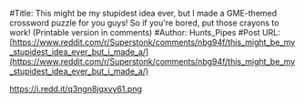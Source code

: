#Title: This might be my stupidest idea ever, but I made a GME-themed crossword puzzle for you guys! So if you're bored, put those crayons to work! (Printable version in comments)
#Author: Hunts_Pipes
#Post URL: [https://www.reddit.com/r/Superstonk/comments/nbg94f/this_might_be_my_stupidest_idea_ever_but_i_made_a/](https://www.reddit.com/r/Superstonk/comments/nbg94f/this_might_be_my_stupidest_idea_ever_but_i_made_a/)


https://i.redd.it/q3ngn8jqxvy61.png